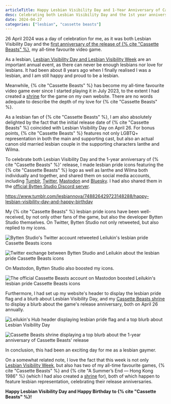 ```yaml
---
articleTitle: Happy Lesbian Visibility Day and 1-Year Anniversary of Cassette Beasts
desc: Celebrating both Lesbian Visibility Day and the 1st year anniversary of Cassette Beasts' release on 26 April 2024.
date: 2024-04-27
categories: ["lesbian", "cassette beasts"]
---
```


26 April 2024 was a day of celebration for me, as it was both Lesbian Visibility Day and the [first anniversary of the release of {% cite "Cassette Beasts" %}](https://store.steampowered.com/news/app/1321440/view/4179979397366287532), my all-time favourite video game.

As a lesbian, [Lesbian Visibility Day and Lesbian Visibility Week](https://en.wikipedia.org/wiki/Lesbian_Visibility_Week) are an important annual event, as there can never be enough lesbians nor love for lesbians. It had been about 8 years ago when I finally realised I was a lesbian, and I am still happy and proud to be a lesbian.

Meanwhile, {% cite "Cassette Beasts" %} has become my all-time favourite video game ever since I started playing it in July 2023, to the extent I had created a [shrine](/shrines/cassettebeasts/) for the game on my own website. There are no words adequate to describe the depth of my love for {% cite "Cassette Beasts" %}.

As a lesbian fan of {% cite "Cassette Beasts" %}, I am also absolutely delighted by the fact that the initial release date of {% cite "Cassette Beasts" %} coincided with Lesbian Visibility Day on April 26. For bonus points, {% cite "Cassette Beasts" %} features not only LGBTQ+ representation in both the main and supporting cast, but also an actual canon old married lesbian couple in the supporting characters Ianthe and Wilma.

To celebrate both Lesbian Visibility Day and the 1-year anniversary of {% cite "Cassette Beasts" %}' release, I made lesbian pride icons featuring the {% cite "Cassette Beasts" %} logo as well as Ianthe and Wilma both individually and together, and shared them on social media accounts, including [Tumblr](https://lesbiannova.tumblr.com/post/748826429723148288), [Twitter](https://twitter.com/Leilukin/status/1783736715641024828), [Mastodon](https://elekk.xyz/@leilukin/112336010189257467) and [Bluesky](https://bsky.app/profile/leilukin.bsky.social/post/3kqzahri66x2x). I had also shared them in the [official Bytten Studio Discord server](https://discord.gg/byttenstudio).

<div class="tumblr-post" data-href="https://embed.tumblr.com/embed/post/t:7iNKXlbr-xwxyjZTq8C8hQ/748826429723148288/v2" data-did="6dbdfd5b616fdd82f7aabd63e6a1aae35b467d73"  ><a href="https://www.tumblr.com/lesbiannova/748826429723148288/happy-lesbian-visibility-day-and-happy-birthday">https://www.tumblr.com/lesbiannova/748826429723148288/happy-lesbian-visibility-day-and-happy-birthday</a></div><script async src="https://assets.tumblr.com/post.js?_v=38df9a6ca7436e6ca1b851b0543b9f51"></script>

My {% cite "Cassette Beasts" %} lesbian pride icons have been well-received, by not only other fans of the game, but also the developer Bytten Studio themselves. On Twitter, Bytten Studio not only retweeted, but also replied to my icons.

![Bytten Studio's Twitter account retweeted Leilukin's lesbian pride Cassette Beasts icons](/assets/images/posts/lesbian-visibility-day-cassette-beasts-anni/1-year-cassette-beasts-anniversary-twitter-repost.avif)

![Twitter exchange between Bytten Studio and Leilukin about the lesbian pride Cassette Beasts icons](/assets/images/posts/lesbian-visibility-day-cassette-beasts-anni/1-year-cassette-beasts-anniversary-twitter-reply.avif)

On Mastodon, Bytten Studio also boosted my icons.

![The official Cassette Beasts account on Mastodon boosted Leilukin's lesbian pride Cassette Beasts icons](/assets/images/posts/lesbian-visibility-day-cassette-beasts-anni/1-year-cassette-beasts-anniversary-mastodon-boost.avif)

Furthermore, I had set up my website's header to display the lesbian pride flag and a blurb about Lesbian Visibility Day, and my [<shrine>Cassette Beasts</shrine> shrine](/shrines/cassettebeasts/) to display a blurb about the game's release anniversary, both on April 26 annually.

![Leilukin's Hub header displaying lesbian pride flag and a top blurb about Lesbian Visibility Day](/assets/images/posts/lesbian-visibility-day-cassette-beasts-anni/leilukin-s-hub-lesbian-visibility-day.avif)

![Cassette Beasts shrine displaying a top blurb about the 1-year anniversary of Cassette Beasts' release](/assets/images/posts/lesbian-visibility-day-cassette-beasts-anni/leilukin-s-hub-cassette-beasts-anniversary.avif)

In conclusion, this had been an exciting day for me as a lesbian gaymer.

On a somewhat related note, I love the fact that this week is not only [Lesbian Visibility Week](https://www.lesbianvisibilityweek.com/), but also has two of my all-time favourite games, {% cite "Cassette Beasts" %} and {% cite "A Summer’s End — Hong Kong 1986" %} (which I had also created a [shrine](/shrines/asummersend) for), both of which happen to feature lesbian representation, celebrating their release anniversaries.

**Happy Lesbian Visibility Day and Happy Birthday to {% cite "Cassette Beasts" %}!**
